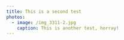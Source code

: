 ```yaml
---
title: This is a second test
photos:
  - image: /img_3311-2.jpg
    caption: This is another test, horray!
---
```

